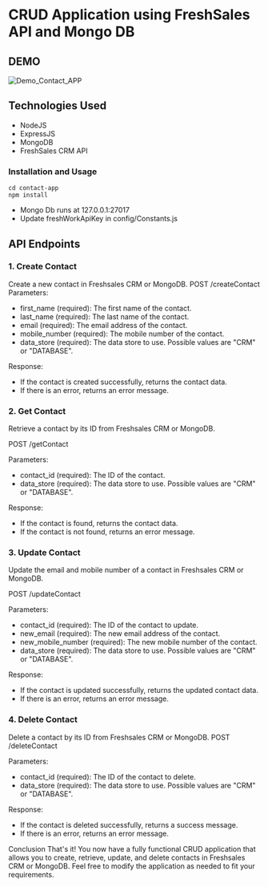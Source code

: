 # CRUD Application using FreshSales API and Mongo DB

## DEMO
![Demo_Contact_APP](https://user-images.githubusercontent.com/122678904/226701438-2956cc5f-340b-4c82-8b6c-7fae2f746981.gif)

## Technologies Used
* NodeJS
* ExpressJS
* MongoDB
* FreshSales CRM API

### Installation and Usage
    cd contact-app
    npm install

* Mongo Db runs at 127.0.0.1:27017
* Update freshWorkApiKey in config/Constants.js

## API Endpoints

### 1. Create Contact
Create a new contact in Freshsales CRM or MongoDB.
POST /createContact
Parameters:
- first_name (required): The first name of the contact.
- last_name (required): The last name of the contact.
- email (required): The email address of the contact.
- mobile_number (required): The mobile number of the contact.
- data_store (required): The data store to use. Possible values are "CRM" or "DATABASE".

Response:
- If the contact is created successfully, returns the contact data.
- If there is an error, returns an error message.

### 2. Get Contact
Retrieve a contact by its ID from Freshsales CRM or MongoDB.

POST /getContact

Parameters:
- contact_id (required): The ID of the contact.
- data_store (required): The data store to use. Possible values are "CRM" or "DATABASE".

Response:
- If the contact is found, returns the contact data.
- If the contact is not found, returns an error message.

### 3. Update Contact
Update the email and mobile number of a contact in Freshsales CRM or MongoDB.

POST /updateContact

Parameters:
- contact_id (required): The ID of the contact to update.
- new_email (required): The new email address of the contact.
- new_mobile_number (required): The new mobile number of the contact.
- data_store (required): The data store to use. Possible values are "CRM" or "DATABASE".

Response:
- If the contact is updated successfully, returns the updated contact data.
- If there is an error, returns an error message.

### 4. Delete Contact
Delete a contact by its ID from Freshsales CRM or MongoDB.
POST /deleteContact

Parameters:
- contact_id (required): The ID of the contact to delete.
- data_store (required): The data store to use. Possible values are "CRM" or "DATABASE".

Response:
- If the contact is deleted successfully, returns a success message.
- If there is an error, returns an error message.

Conclusion
That's it! You now have a fully functional CRUD application that allows you to create, retrieve, update, and delete contacts in Freshsales CRM or MongoDB. Feel free to modify the application as needed to fit your requirements.


